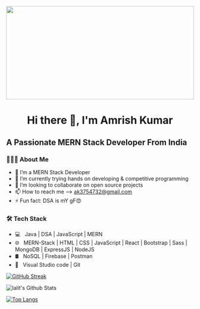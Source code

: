 <img height="250px" width="100%" right="0" src="https://www.wingstechsolutions.com/wp-content/uploads/2022/03/full-stack-development.gif" />
<h1 align="center">Hi there 👋, I'm Amrish Kumar </h1>
<h2> A Passionate MERN Stack Developer From India</h2>
<h3> 👨🏻‍💻 About Me </h3>

- 🔭 I’m a MERN Stack Developer
- 🌱 I’m currently trying hands on developing & competitive programming
- 👯 I’m looking to collaborate on open source projects
- 📫 How to reach me --> <a>ak3754732@gmail.com</a>
- ⚡ Fun fact: DSA is mY gF😍

<h3>🛠 Tech Stack</h3>

- 💻 &nbsp; Java | DSA | JavaScript | MERN  
- 🌐 &nbsp; MERN-Stack | HTML | CSS | JavaScript | React | Bootstrap | Sass | MongoDB | ExpressJS | NodeJS
- 🛢 &nbsp; NoSQL | Firebase | Postman
- 🔧 &nbsp; Visual Studio code  | Git

[![GitHub Streak](https://github-readme-streak-stats.herokuapp.com?user=I-am-rish&theme=submarine-flowers&border_radius=5&fire=DD701B)](https://git.io/streak-stats)

<img align="center" src="https://github-readme-stats.vercel.app/api?username=I-am-rish&include_all_commits=true&count_private=true&show_icons=true&line_height=20&title_color=7A7ADB&icon_color=2234AE&text_color=D3D3D3&bg_color=0,000000,130F40" alt="lalit's Github Stats">


[![Top Langs](https://github-readme-stats.vercel.app/api/top-langs/?username=I-am-rish&layout=compact&text_color=daf7dc&bg_color=151515)](https://github.com/I-am-rish/github-readme-stats)
